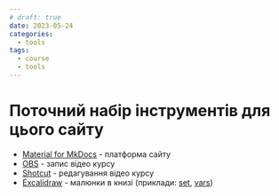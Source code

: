 ```yaml
---
# draft: true 
date: 2023-05-24
categories:
  - tools
tags:
  - course
  - tools
---
```


# Поточний набір інструментів для цього сайту

* [Material for MkDocs](https://squidfunk.github.io/mkdocs-material/) - платформа сайту
* [OBS](https://obsproject.com/) - запис відео курсу
* [Shotcut](https://shotcut.org/) - редагування відео курсу
* [Excalidraw](https://excalidraw.com/) - малюнки в книзі (приклади: [set](https://pyneng.io/book/04-data-structures/set/#_3), [vars](https://pyneng.io/book/03-start/variables/#python))

